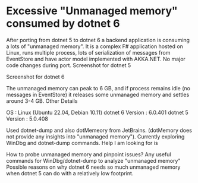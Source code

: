 
# Excessive "Unmanaged memory" consumed by dotnet 6

After porting from dotnet 5 to dotnet 6 a backend application is consuming a lots of "unmanaged memory". It is a complex F# application hosted on Linux, runs multiple process, lots of serialization of messages from EventStore and have actor model implemented with AKKA.NET.
No major code changes during port.
Screenshot for dotnet 5

Screenshot for dotnet 6

The unmanaged memory can peak to 6 GB, and if process remains idle (no messages in EventStore) it releases some unmanaged memory and settles around 3-4 GB.
Other Details

OS : Linux (Ubuntu 22.04, Debian 10.11)
dotnet 6 Version : 6.0.401
dotnet 5 Version : 5.0.408

Used dotnet-dump and also dotMemeory from JetBrains. (dotMemory does not provide any insights into "unmanaged memory"). Currently exploring WinDbg and dotnet-dump commands.
Help I am looking for is

How to probe unmanaged memory and pinpoint issues?
Any useful commands for WinDbg/dotnet-dump to analyze "unmanaged memory"
Possible reasons on why dotnet 6 needs so much unmanaged memory when dotnet 5 can do with a relatively low footprint.


        